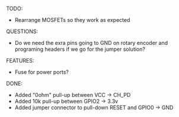 TODO:
* Rearrange MOSFETs so they work as expected

QUESTIONS:
* Do we need the exra pins going to GND on rotary encoder and programing headers if we go for the jumper solution?

FEATURES:
* Fuse for power ports?

DONE:
* Added "0ohm" pull-up between VCC -> CH_PD
* Added 10k pull-up between GPIO2 -> 3.3v
* Added jumper connector to pull-down RESET and GPIO0 -> GND
